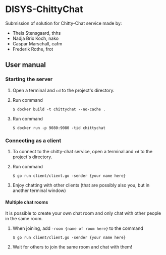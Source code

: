 # DISYS-ChittyChat

Submission of solution for Chitty-Chat service made by:

- Theis Stensgaard, thhs
- Nadja Brix Koch, nako
- Caspar Marschall, cafm
- Frederik Rothe, frot

## User manual

### Starting the server

1. Open a terminal and `cd` to the project's directory.

2. Run command

    `$ docker build -t chittychat --no-cache .`

3. Run command

    `$ docker run -p 9080:9080 -tid chittychat`

### Connecting as a client

1. To connect to the chitty-chat service, open a terminal and `cd` to the project's directory.

2. Run command

    `$ go run client/client.go -sender {your name here}`

3. Enjoy chatting with other clients (that are possibly also you, but in another terminal window)

#### Multiple chat rooms

It is possible to create your own chat room and only chat with other people in the same room.

1. When joining, add `-room {name of room here}` to the command

    `$ go run client/client.go -sender {your name here}`

2. Wait for others to join the same room and chat with them!
